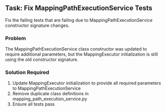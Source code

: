 ## Task: Fix MappingPathExecutionService Tests

Fix the failing tests that are failing due to MappingPathExecutionService constructor signature changes.

### Problem
The MappingPathExecutionService class constructor was updated to require additional parameters, but the MappingExecutor initialization is still using the old constructor signature.

### Solution Required
1. Update MappingExecutor initialization to provide all required parameters to MappingPathExecutionService
2. Remove duplicate class definitions in mapping_path_execution_service.py
3. Ensure all tests pass

